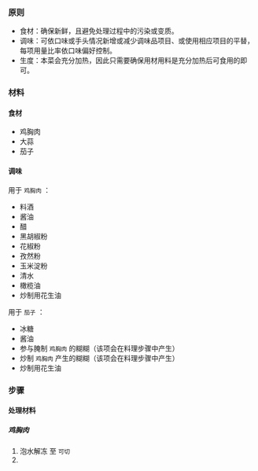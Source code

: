 
### 原则

- 食材：确保新鲜，且避免处理过程中的污染或变质。
- 调味：可依口味或手头情况新增或减少调味品项目、或使用相应项目的平替，每项用量比率依口味偏好控制。
- 生度：本菜会充分加热，因此只需要确保用材用料是充分加热后可食用的即可。

### 材料

#### 食材

- 鸡胸肉
- 大蒜
- 茄子

#### 调味

用于 `鸡胸肉` ：

- 料酒
- 酱油
- 醋
- 黑胡椒粉
- 花椒粉
- 孜然粉
- 玉米淀粉
- 清水
- 橄榄油
- 炒制用花生油

用于 `茄子` ：

- 冰糖
- 酱油
- 参与腌制 `鸡胸肉` 的糊糊（该项会在料理步骤中产生）
- 炒制 `鸡胸肉` 产生的糊糊（该项会在料理步骤中产生）
- 炒制用花生油

### 步骤

#### 处理材料

##### 鸡胸肉

1. 泡水解冻 至 `可切`
2. 

